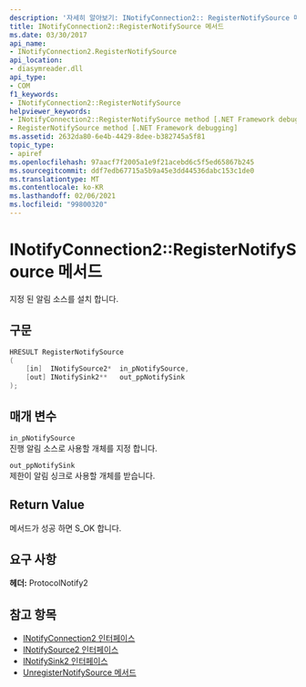 ```yaml
---
description: '자세히 알아보기: INotifyConnection2:: RegisterNotifySource 메서드'
title: INotifyConnection2::RegisterNotifySource 메서드
ms.date: 03/30/2017
api_name:
- INotifyConnection2.RegisterNotifySource
api_location:
- diasymreader.dll
api_type:
- COM
f1_keywords:
- INotifyConnection2::RegisterNotifySource
helpviewer_keywords:
- INotifyConnection2::RegisterNotifySource method [.NET Framework debugging]
- RegisterNotifySource method [.NET Framework debugging]
ms.assetid: 2632da80-6e4b-4429-8dee-b382745a5f81
topic_type:
- apiref
ms.openlocfilehash: 97aacf7f2005a1e9f21acebd6c5f5ed65867b245
ms.sourcegitcommit: ddf7edb67715a5b9a45e3dd44536dabc153c1de0
ms.translationtype: MT
ms.contentlocale: ko-KR
ms.lasthandoff: 02/06/2021
ms.locfileid: "99800320"
---
```

# <a name="inotifyconnection2registernotifysource-method"></a>INotifyConnection2::RegisterNotifySource 메서드

지정 된 알림 소스를 설치 합니다.  
  
## <a name="syntax"></a>구문  
  
```cpp  
HRESULT RegisterNotifySource  
(  
    [in]  INotifySource2*  in_pNotifySource,  
    [out] INotifySink2**   out_ppNotifySink  
);  
```  
  
## <a name="parameters"></a>매개 변수  

 `in_pNotifySource`  
 진행 알림 소스로 사용할 개체를 지정 합니다.  
  
 `out_ppNotifySink`  
 제한이 알림 싱크로 사용할 개체를 받습니다.  
  
## <a name="return-value"></a>Return Value  

 메서드가 성공 하면 S_OK 합니다.  
  
## <a name="requirements"></a>요구 사항  

 **헤더:** ProtocolNotify2  
  
## <a name="see-also"></a>참고 항목

- [INotifyConnection2 인터페이스](inotifyconnection2-interface.md)
- [INotifySource2 인터페이스](inotifysource2-interface.md)
- [INotifySink2 인터페이스](inotifysink2-interface.md)
- [UnregisterNotifySource 메서드](inotifyconnection2-unregisternotifysource-method.md)
